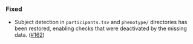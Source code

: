 <!--
A new scriv changelog fragment.

Uncomment the section that is right (remove the HTML comment wrapper).
-->

<!--
### Added

- A bullet item for the Added category.

-->
<!--
### Changed

- A bullet item for the Changed category.

-->

### Fixed

- Subject detection in `participants.tsv` and `phenotype/` directories
  has been restored, enabling checks that were deactivated by the missing
  data. ([#162])

[#162]: https://github.com/bids-standard/bids-validator/pull/162

<!--
### Deprecated

- A bullet item for the Deprecated category.

-->
<!--
### Removed

- A bullet item for the Removed category.

-->
<!--
### Security

- A bullet item for the Security category.

-->
<!--
### Infrastructure

- A bullet item for the Infrastructure category.

-->
